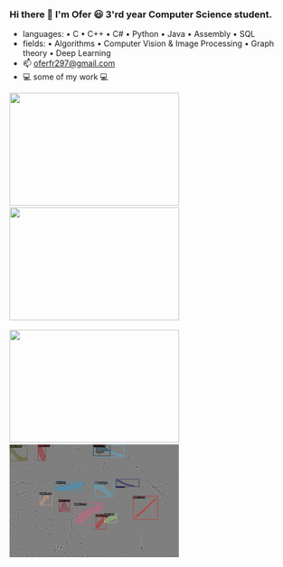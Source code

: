 ### Hi there 👋 I'm Ofer :smiley: 3'rd year Computer Science student.

- languages: • C • C++ • C# • Python • Java • Assembly • SQL
- fields: • Algorithms • Computer Vision & Image Processing • Graph theory • Deep Learning
- 📫 oferfr297@gmail.com
- :computer: some of my work :computer:

<img src="https://github.com/theFritzmeister/Augmented-Reality-Project/blob/main/ar.gif" width="300" height="200"> <img src="https://github.com/theFritzmeister/Lane-Detection/blob/main/ezgif.com-gif-maker.gif" width="300" height="200" />

<img src="https://github.com/theFritzmeister/Chess-Detection-YOLOv3/blob/main/demo.gif" width="300" height="200" /><img src="https://github.com/theFritzmeister/Cell-Instance-Segmentation/blob/main/demo.png" width="300" height="200" />

<!--
**theFritzmeister/theFritzmeister** is a ✨ _special_ ✨ repository because its `README.md` (this file) appears on your GitHub profile.

Here are some ideas to get you started:

- 🔭 I’m currently working on ...
- 🌱 I’m currently learning ...
- 👯 I’m looking to collaborate on ...
- 🤔 I’m looking for help with ...
- 💬 Ask me about ...
- 📫 How to reach me: ...
- 😄 Pronouns: ...
- ⚡ Fun fact: ...
-->
